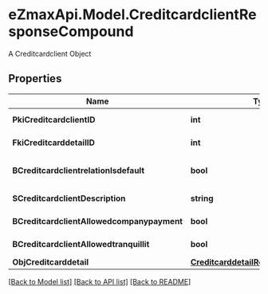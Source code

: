 # eZmaxApi.Model.CreditcardclientResponseCompound
A Creditcardclient Object

## Properties

Name | Type | Description | Notes
------------ | ------------- | ------------- | -------------
**PkiCreditcardclientID** | **int** | The unique ID of the Creditcardclient | 
**FkiCreditcarddetailID** | **int** | The unique ID of the Creditcarddetail | 
**BCreditcardclientrelationIsdefault** | **bool** | Whether if it&#39;s the creditcardclient is the default one | 
**SCreditcardclientDescription** | **string** | The description of the Creditcardclient | 
**BCreditcardclientAllowedcompanypayment** | **bool** | Whether if it&#39;s an allowedagencypayment | 
**BCreditcardclientAllowedtranquillit** | **bool** | Whether if it&#39;s an allowedtranquillit | 
**ObjCreditcarddetail** | [**CreditcarddetailResponseCompound**](CreditcarddetailResponseCompound.md) |  | 

[[Back to Model list]](../README.md#documentation-for-models) [[Back to API list]](../README.md#documentation-for-api-endpoints) [[Back to README]](../README.md)

